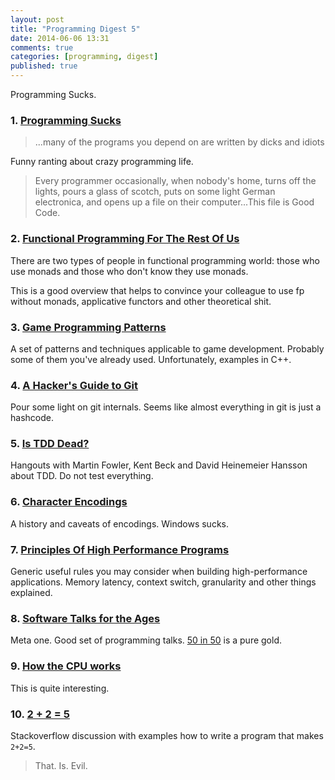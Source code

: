 ```yaml
---
layout: post
title: "Programming Digest 5"
date: 2014-06-06 13:31
comments: true
categories: [programming, digest]
published: true
---
```


Programming Sucks.

<!-- more -->

### 1. [Programming Sucks](http://stilldrinking.org/programming-sucks)

> ...many of the programs you depend on are written by dicks and idiots

Funny ranting about crazy programming life.

> Every programmer occasionally, when nobody's home, turns off the lights, pours a glass of scotch, puts on some light German electronica, and opens up a file on their computer...This file is Good Code.

### 2. [Functional Programming For The Rest Of Us](http://www.defmacro.org/ramblings/fp.html)

There are two types of people in functional programming world:
those who use monads and those who don't know they use monads.

This is a good overview that helps to convince your colleague to use fp without monads, applicative functors and other theoretical shit.

### 3. [Game Programming Patterns](http://gameprogrammingpatterns.com/)

A set of patterns and techniques applicable to game development. Probably some of them you've already used. Unfortunately, examples in C++. 

### 4. [A Hacker's Guide to Git](http://wildlyinaccurate.com/a-hackers-guide-to-git)

Pour some light on git internals. Seems like almost everything in git is just a hashcode.

### 5. [Is TDD Dead?](http://martinfowler.com/articles/is-tdd-dead/)

Hangouts with Martin Fowler, Kent Beck and David Heinemeier Hansson about TDD. Do not test everything.

### 6. [Character Encodings](http://blog.gatunka.com/2014/04/25/character-encodings-for-modern-programmers/)

A history and caveats of encodings. Windows sucks.

### 7. [Principles Of High Performance Programs](http://blog.libtorrent.org/2012/12/principles-of-high-performance-programs/)

Generic useful rules you may consider when building high-performance applications. Memory latency, context switch, granularity and other things explained.

### 8. [Software Talks for the Ages](http://pchristensen.com/blog/articles/software-talks-for-the-ages/)

Meta one. Good set of programming talks.
[50 in 50](http://vimeo.com/25958308) is a pure gold.

### 9. [How the CPU works](https://www.youtube.com/watch?v=cNN_tTXABUA)

This is quite interesting.

### 10. [2 + 2 = 5](http://codegolf.stackexchange.com/questions/28786/write-a-program-that-makes-2-2-5)

Stackoverflow discussion with examples how to write a program that makes `2+2=5`.

> That. Is. Evil.
